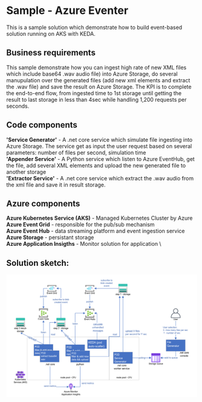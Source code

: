 # Sample - Azure Eventer

This is a sample solution which demonstrate how to build event-based solution running on AKS with KEDA.

## Business requirements
This sample demonstrate how you can ingest high rate of new XML files which include base64 .wav audio file) into Azure Storage, do several manupulation over the generated files (add new xml elements and extract the .wav file) and save the result on Azure Storage.
The KPI is to complete the end-to-end flow, from ingested time to 1st storage until getting the result to last storage in less than 4sec while handling 1,200 requests per seconds.

## Code components 
**'Service Generator'** - A .net core service which simulate file ingesting into Azure Storage. The service get as input the user request based on several parameters: number of files per second, simulation time \
**'Appender Service'** - A Python service which listen to Azure EventHub, get the file, add several XML elements and upload the new generated file to another storage\
**'Extractor Service'** - A .net core service which extract the .wav audio from the xml file and save it in result storage.

## Azure components
**Azure Kubernetes Service (AKS)** - Managed Kubernetes Cluster by Azure
**Azure Event Grid** - responsible for the pub/sub mechanism\
**Azure Event Hub** - data streaming platform and event ingestion service \
**Azure Storage** - persistant storage \
**Azure Application Insigths** - Monitor solution for application \

## Solution sketch:

![image](image/sketch.png)


